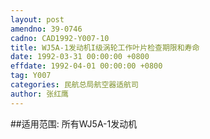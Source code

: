 ```yaml
---
layout: post
amendno: 39-0746
cadno: CAD1992-Y007-10
title: WJ5A-1发动机I级涡轮工作叶片检查期限和寿命
date: 1992-03-31 00:00:00 +0800
effdate: 1992-04-01 00:00:00 +0800
tag: Y007
categories: 民航总局航空器适航司
author: 张红鹰
---
```


##适用范围:
所有WJ5A-1发动机

